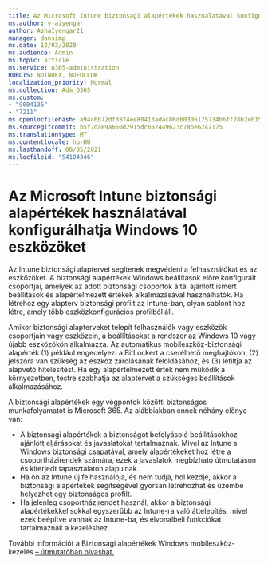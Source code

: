 ```yaml
---
title: Az Microsoft Intune biztonsági alapértékek használatával konfigurálhatja Windows 10 eszközöket
ms.author: v-aiyengar
author: AshaIyengar21
manager: dansimp
ms.date: 12/03/2020
ms.audience: Admin
ms.topic: article
ms.service: o365-administration
ROBOTS: NOINDEX, NOFOLLOW
localization_priority: Normal
ms.collection: Adm_O365
ms.custom:
- "9004135"
- "7211"
ms.openlocfilehash: a94c6b72df3874ee80413adac86d60306175734b6ff28b2e015e05eec6f3838b
ms.sourcegitcommit: b5f7da89a650d2915dc652449623c78be6247175
ms.translationtype: MT
ms.contentlocale: hu-HU
ms.lasthandoff: 08/05/2021
ms.locfileid: "54104346"
---
```

# <a name="use-microsoft-intune-security-baselines-to-configure-windows-10-devices"></a>Az Microsoft Intune biztonsági alapértékek használatával konfigurálhatja Windows 10 eszközöket

Az Intune biztonsági alaptervei segítenek megvédeni a felhasználókat és az eszközöket. A biztonsági alapértékek Windows beállítások előre konfigurált csoportjai, amelyek az adott biztonsági csoportok által ajánlott ismert beállítások és alapértelmezett értékek alkalmazásával használhatók. Ha létrehoz egy alapterv biztonsági profilt az Intune-ban, olyan sablont hoz létre, amely több eszközkonfigurációs profilból áll.

Amikor biztonsági alapterveket telepít felhasználók vagy eszközök csoportjain vagy eszközein, a beállításokat a rendszer az Windows 10 vagy újabb eszközökön alkalmazza. Az automatikus mobileszköz-biztonsági alapérték (1) például engedélyezi a BitLockert a cserélhető meghajtókon, (2) jelszóra van szükség az eszköz zárolásának feloldásához, és (3) letiltja az alapvető hitelesítést. Ha egy alapértelmezett érték nem működik a környezetben, testre szabhatja az alaptervet a szükséges beállítások alkalmazásához.

A biztonsági alapértékek egy végpontok közötti biztonságos munkafolyamatot is Microsoft 365. Az alábbiakban ennek néhány előnye van:

- A biztonsági alapértékek a biztonságot befolyásoló beállításokhoz ajánlott eljárásokat és javaslatokat tartalmaznak. Mivel az Intune a Windows biztonsági csapatával, amely alapértékeket hoz létre a csoportházirendek számára, ezek a javaslatok megbízható útmutatáson és kiterjedt tapasztalaton alapulnak.
- Ha ön az Intune új felhasználója, és nem tudja, hol kezdje, akkor a biztonsági alapértékek segítségével gyorsan létrehozhat és üzembe helyezhet egy biztonságos profilt.
- Ha jelenleg csoportházirendet használ, akkor a biztonsági alapértékekkel sokkal egyszerűbb az Intune-ra való áttelepítés, mivel ezek beépítve vannak az Intune-ba, és élvonalbeli funkciókat tartalmaznak a kezeléshez.

További információt a [](https://go.microsoft.com/fwlink/?linkid=2141503) Biztonsági alapértékek Windows mobileszköz-kezelés [– útmutatóban olvashat.](https://go.microsoft.com/fwlink/?linkid=2141701)